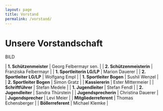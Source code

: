 ```yaml
---
layout: page
title: Vorstand
permalink: /vorstand/
---
```

# Unsere Vorstandschaft

BILD

| **1. Schützenmeister** | Georg Felbermayr sen. |
| **2. Schützenmeisterin** | Franziska Felbermayr |
| **1. Sportleiterin LG/LP** | Marion Dauerer |
| **2. Sportleiter LG/LP** | Wolfgang Empl |
| **1. Sportleiter Bogen** | Sushil Wenzel |
| **2. Sportleiter Bogen** | Simon Gratz |
| **Kassiererin** | Ester Mittermeier |
| **Schriftführer** | Stefan Medele |
| **1. Jugendleiter** | Stefan Fendl |
| **2. Jugendleiter** | Sandra Thürstein |
| **Jugendsprecherin** | Christina Dauerer |
| **Jugendsprecher** | Levi Meier |
| **Mitgliederreferent** | Thomas Echensberger |
| **Böllerreferent** | Michael Klemke |
